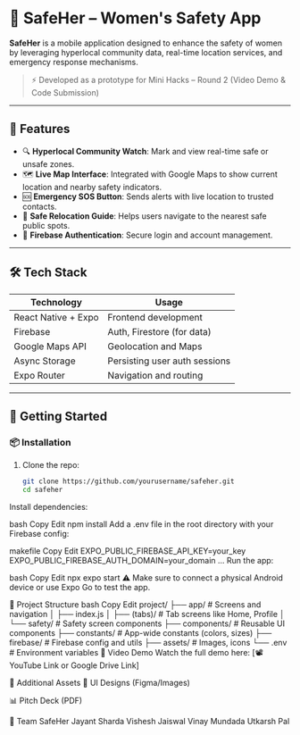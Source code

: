 # 🚨 SafeHer – Women's Safety App

**SafeHer** is a mobile application designed to enhance the safety of women by leveraging hyperlocal community data, real-time location services, and emergency response mechanisms.

> ⚡ Developed as a prototype for Mini Hacks – Round 2 (Video Demo & Code Submission)

---

## 📱 Features

- 🔍 **Hyperlocal Community Watch**: Mark and view real-time safe or unsafe zones.
- 🗺 **Live Map Interface**: Integrated with Google Maps to show current location and nearby safety indicators.
- 🆘 **Emergency SOS Button**: Sends alerts with live location to trusted contacts.
- 🧭 **Safe Relocation Guide**: Helps users navigate to the nearest safe public spots.
- 📡 **Firebase Authentication**: Secure login and account management.

---

## 🛠 Tech Stack

| Technology          | Usage                           |
|---------------------|---------------------------------|
| React Native + Expo | Frontend development            |
| Firebase            | Auth, Firestore (for data)      |
| Google Maps API     | Geolocation and Maps            |
| Async Storage       | Persisting user auth sessions   |
| Expo Router         | Navigation and routing          |

---

## 🚀 Getting Started

### 📦 Installation

1. Clone the repo:
   ```bash
   git clone https://github.com/yourusername/safeher.git
   cd safeher
Install dependencies:

bash
Copy
Edit
npm install
Add a .env file in the root directory with your Firebase config:

makefile
Copy
Edit
EXPO_PUBLIC_FIREBASE_API_KEY=your_key
EXPO_PUBLIC_FIREBASE_AUTH_DOMAIN=your_domain
...
Run the app:

bash
Copy
Edit
npx expo start
⚠ Make sure to connect a physical Android device or use Expo Go to test the app.

📂 Project Structure
bash
Copy
Edit
project/
├── app/                   # Screens and navigation
│   ├── index.js
│   ├── (tabs)/            # Tab screens like Home, Profile
│   └── safety/            # Safety screen components
├── components/            # Reusable UI components
├── constants/             # App-wide constants (colors, sizes)
├── firebase/              # Firebase config and utils
├── assets/                # Images, icons
└── .env                   # Environment variables
🎥 Video Demo
Watch the full demo here: [📽 YouTube Link or Google Drive Link]

🎨 Additional Assets
📂 UI Designs (Figma/Images)

📊 Pitch Deck (PDF)

🙌 Team SafeHer
Jayant Sharda 
Vishesh Jaiswal
Vinay Mundada
Utkarsh Pal
